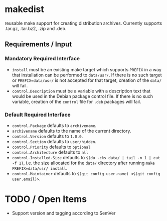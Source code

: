 # makedist
reusable make support for creating distribution archives. Currently supports .tar.gz, .tar.bz2, .zip and .deb.

## Requirements / Input

### Mandatory Required Interface
- `install` must be an existing make target which supports `PREFIX` in a way that installation can be performed to `data/usr/`.
  If there is no such target or `PREFIX=data/usr/` is not accepted for that target, creation of the `data/` will fail.
- `control.Description` must be a variable with a description text that would be used in the Debian package control file.
  If there is no such variable, creation of the `control` file for `.deb` packages will fail.

### Default Required Interface
- `control.Package` defaults to `archivename`.
- `archivename` defaults to the name of the current directory.
- `control.Version` defaults to `1.0.0`.
- `control.Section` defaults to `user/hidden`.
- `control.Priority` defaults to `optional`
- `control.Architecture` defaults to `all`
- `control.Installed-Size` defaults to `$(du -cks data/ | tail -n 1 | cut -f 1)`, i.e. the size allocated for the `data/` directory after running `make PREFIX=data/usr/ install`.
- `control.Maintainer` defaults to `$(git config user.name) <$(git config user.email)>`.

# TODO / Open Items
- Support version and tagging according to SemVer
